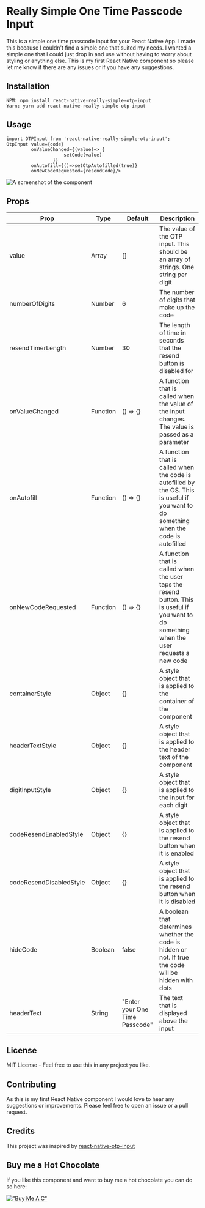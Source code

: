 
# Really Simple One Time Passcode Input
This is a simple one time passcode input for your React Native App. I made this because I couldn't find a simple one that suited my needs. I wanted a simple one that I could just drop in and use without having to worry about styling or anything else. This is my first React Native component so please let me know if there are any issues or if you have any suggestions.

## Installation
```
NPM: npm install react-native-really-simple-otp-input
Yarn: yarn add react-native-really-simple-otp-input
```
## Usage
```
import OTPInput from 'react-native-really-simple-otp-input';
OtpInput value={code}
         onValueChanged={(value)=> {
                     setCode(value)
                 }}
         onAutofill={()=>setOtpAutofilled(true)}
         onNewCodeRequested={resendCode}/>

```
![A screenshot of the component](https://i.imgur.com/69rvScb.png)
## Props
| Prop | Type | Default | Description                                                                          |
| --- | --- | --- |--------------------------------------------------------------------------------------|
| value | Array | [] | The value of the OTP input. This should be an array of strings. One string per digit |
| numberOfDigits | Number | 6 | The number of digits that make up the code                                           |
| resendTimerLength | Number | 30 | The length of time in seconds that the resend button is disabled for                 |
| onValueChanged | Function | () => {} | A function that is called when the value of the input changes. The value is passed as a parameter |
| onAutofill | Function | () => {} | A function that is called when the code is autofilled by the OS. This is useful if you want to do something when the code is autofilled |
| onNewCodeRequested | Function | () => {} | A function that is called when the user taps the resend button. This is useful if you want to do something when the user requests a new code |
| containerStyle | Object | {} | A style object that is applied to the container of the component |
| headerTextStyle | Object | {} | A style object that is applied to the header text of the component |
| digitInputStyle | Object | {} | A style object that is applied to the input for each digit |
| codeResendEnabledStyle | Object | {} | A style object that is applied to the resend button when it is enabled |
| codeResendDisabledStyle | Object | {} | A style object that is applied to the resend button when it is disabled |
| hideCode | Boolean | false | A boolean that determines whether the code is hidden or not. If true the code will be hidden with dots |
| headerText | String | "Enter your One Time Passcode" | The text that is displayed above the input |


## License
MIT License - Feel free to use this in any project you like.

## Contributing
As this is my first React Native component I would love to hear any suggestions or improvements. Please feel free to open an issue or a pull request.

## Credits
This project was inspired by [react-native-otp-input](https://github.com/naveenvignesh5/react-native-otp-textinput) 

## Buy me a Hot Chocolate
If you like this component and want to buy me a hot chocolate you can do so here: 

[!["Buy Me A C"](https://www.buymeacoffee.com/assets/img/custom_images/orange_img.png)](https://www.buymeacoffee.com/wheelie)



